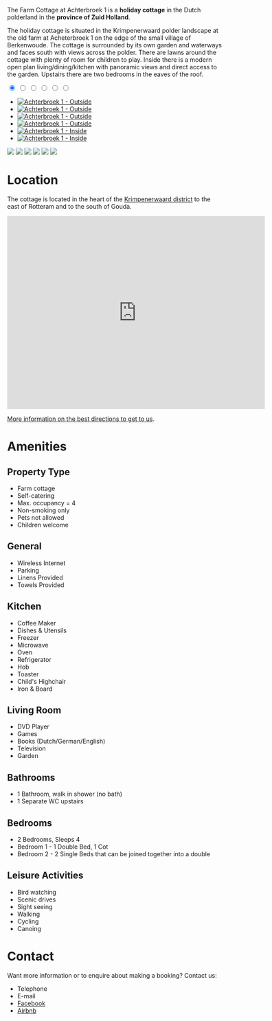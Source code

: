 The Farm Cottage at Achterbroek 1 is a **holiday cottage** in the Dutch polderland in the **province of Zuid Holland**.

The holiday cottage is situated in the Krimpenerwaard polder landscape at the old farm at Acheterbroek 1 on the edge of the small village of Berkenwoude. The cottage is surrounded by its own garden and waterways and faces south with views across the polder. There are lawns around the cottage with plenty of room for children to play. Inside there is a modern open plan living/dining/kitchen with panoramic views and direct access to the garden. Upstairs there are two bedrooms in the eaves of the roof.

<div class="gallery">
    <input checked="checked" id="ind-1" name="gallery" type="radio"><label for="ind-1"></label>
    <input id="ind-2" name="gallery" type="radio"><label for="ind-2"></label>
    <input id="ind-3" name="gallery" type="radio"><label for="ind-3"></label>
    <input id="ind-4" name="gallery" type="radio"><label for="ind-4"></label>
    <input id="ind-5" name="gallery" type="radio"><label for="ind-5"></label>
    <input id="ind-6" name="gallery" type="radio"><label for="ind-6"></label>
    <ul class="gallery-images">
        <li class="gallery-item">
            <label for="ind-1"><a href="#img1">
                <img src="assets/images/outside1.jpg" alt="Achterbroek 1 - Outside">
            </a></label>
        </li>
        <li class="gallery-item">
            <label for="ind-2"><a href="#img2">
                <img src="assets/images/outside2.jpg" alt="Achterbroek 1 - Outside">
            </a></label>
        </li>
        <li class="gallery-item">
            <label for="ind-3"><a href="#img3">
                <img src="assets/images/outside3.jpg" alt="Achterbroek 1 - Outside">
            </a></label>
        </li>
        <li class="gallery-item">
            <label for="ind-4"><a href="#img4">
                <img src="assets/images/outside4.jpg" alt="Achterbroek 1 - Outside">
            </a></label>
        </li>
        <li class="gallery-item">
            <label for="ind-5"><a href="#img5">
                <img src="assets/images/inside1.jpg" alt="Achterbroek 1 - Inside">
            </a></label>
        </li>
        <li class="gallery-item">
            <label for="ind-6"><a href="#img6">
                <img src="assets/images/inside2.jpg" alt="Achterbroek 1 - Inside">
            </a></label>
        </li>
    </ul>
</div>

<a href="#_" class="lightbox" id="img1"><img src="assets/images/outside1.jpg"></a>
<a href="#_" class="lightbox" id="img2"><img src="assets/images/outside2.jpg"></a>
<a href="#_" class="lightbox" id="img3"><img src="assets/images/outside3.jpg"></a>
<a href="#_" class="lightbox" id="img4"><img src="assets/images/outside4.jpg"></a>
<a href="#_" class="lightbox" id="img5"><img src="assets/images/inside1.jpg"></a>
<a href="#_" class="lightbox" id="img6"><img src="assets/images/inside2.jpg"></a>

# Location

The cottage is located in the heart of the [Krimpenerwaard district](https://en.wikipedia.org/wiki/Krimpenerwaard) to the east of Rotteram and to the south of Gouda.

<iframe src="https://www.google.com/maps/embed?pb=!1m14!1m8!1m3!1d177552.2162102959!2d4.70714601424541!3d51.957325725712614!3m2!1i1024!2i768!4f13.1!3m3!1m2!1s0x47c5d362faacac19%3A0xa503adc5388b634c!2sAchterbroek+1%2C+2825+NC+Berkenwoude%2C+Netherlands!5e0!3m2!1sen!2snl!4v1493452651216" width="600" height="450" frameborder="0" allowfullscreen></iframe>

[More information on the best directions to get to us](directions).

# Amenities

## Property Type

* Farm cottage
* Self-catering
* Max. occupancy = 4
* Non-smoking only
* Pets not allowed
* Children welcome

## General

* Wireless Internet
* Parking
* Linens Provided
* Towels Provided

## Kitchen

* Coffee Maker
* Dishes & Utensils
* Freezer
* Microwave
* Oven
* Refrigerator
* Hob
* Toaster
* Child's Highchair
* Iron & Board

## Living Room

* DVD Player
* Games
* Books (Dutch/German/English)
* Television
* Garden

## Bathrooms

* 1 Bathroom, walk in shower (no bath)
* 1 Separate WC upstairs

## Bedrooms

* 2 Bedrooms, Sleeps 4
* Bedroom 1 - 1 Double Bed, 1 Cot
* Bedroom 2 - 2 Single Beds that can be joined together into a double

## Leisure Activities

* Bird watching
* Scenic drives
* Sight seeing
* Walking
* Cycling
* Canoing

# Contact

Want more information or to enquire about making a booking? Contact us:

* Telephone
* E-mail
* [Facebook](https://www.facebook.com/achterbroek1/)
* [Airbnb](https://www.airbnb.com/rooms/17235951)
